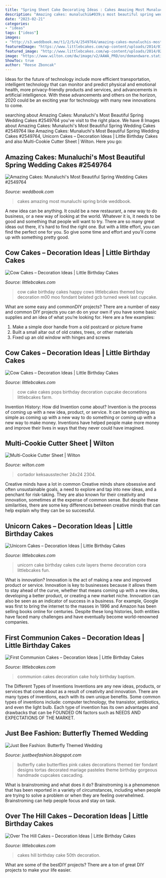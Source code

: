 ```yaml
---
title: "Spring Sheet Cake Decorating Ideas : Cakes Amazing Most Munaluchi Spring Bride Weddbook"
description: "Amazing cakes: munaluchi&#039;s most beautiful spring wedding cakes #2549764"
date: "2023-02-21"
categories:
- "ideas"
tags: ["ideas"]
images:
- "http://s3.weddbook.me/t1/2/5/4/2549764/amazing-cakes-munaluchis-most-beautiful-spring-wedding-cakes-munaluchi-bride.jpg"
featuredImage: "https://www.littlebcakes.com/wp-content/uploads/2014/01/Cow-Cake-Images.jpg"
featured_image: "http://www.littlebcakes.com/wp-content/uploads/2014/02/Over-The-Hill-Cakes.jpg"
image: "https://www.wilton.com/dw/image/v2/AAWA_PRD/on/demandware.static/-/Sites-wilton-product-master/default/dw280bdb8e/images/product/2304-0-0013/2304-0-0013-Wilton-Multi-Cookie-Cutter-Sheet-L1.jpg?sw=1440&amp;sh=750&amp;sm=fit"
ShowToc: true
author: "Reese Zboncak"
---
```



Ideas for the future of technology include more efficient transportation, intelligent technology that can monitor and predict physical and emotional health, more privacy-friendly products and services, and advancements in artificial intelligence. With these advancements and others on the horizon, 2020 could be an exciting year for technology with many new innovations to come.

	

		
searching about Amazing Cakes: Munaluchi&#039;s Most Beautiful Spring Wedding Cakes #2549764 you've visit to the right place. We have 8 Images about Amazing Cakes: Munaluchi&#039;s Most Beautiful Spring Wedding Cakes #2549764 like Amazing Cakes: Munaluchi&#039;s Most Beautiful Spring Wedding Cakes #2549764, Unicorn Cakes – Decoration Ideas | Little Birthday Cakes and also Multi-Cookie Cutter Sheet | Wilton. Here you go:
		
    
## Amazing Cakes: Munaluchi&#039;s Most Beautiful Spring Wedding Cakes #2549764

<img loading=lazy src="http://s3.weddbook.me/t1/2/5/4/2549764/amazing-cakes-munaluchis-most-beautiful-spring-wedding-cakes-munaluchi-bride.jpg" onerror="this.onerror=null;this.src='https://tse2.mm.bing.net/th?id=OIP.8RSj2A9B8OlRHp5zD6MUVQHaLH&amp;pid=15.1';" alt="Amazing Cakes: Munaluchi&#039;s Most Beautiful Spring Wedding Cakes #2549764">

_Source: weddbook.com_

>cakes amazing most munaluchi spring bride weddbook. 

	

A new idea can be anything. It could be a new restaurant, a new way to do business, or a new way of looking at the world. Whatever it is, it needs to be good and something that people will want to try. There are so many great ideas out there, it's hard to find the right one. But with a little effort, you can find the perfect one for you. So give some time and effort and you'll come up with something pretty good.

    
## Cow Cakes – Decoration Ideas | Little Birthday Cakes

<img loading=lazy src="https://www.littlebcakes.com/wp-content/uploads/2014/01/Cow-Cake-Images.jpg" onerror="this.onerror=null;this.src='https://tse4.mm.bing.net/th?id=OIP.VV2rx2fZXnAQTghthyjUpwHaJ4&amp;pid=15.1';" alt="Cow Cakes – Decoration Ideas | Little Birthday Cakes">

_Source: littlebcakes.com_

>cow cake birthday cakes happy cows littlebcakes themed boy decoration m00 moo fondant belated gcb turned week last cupcake. 

	

What are some easy and commonDIY projects?
There are a number of easy and common DIY projects you can do on your own if you have some basic supplies and an idea of what you’re looking for. Here are a few examples:
1. Make a simple door handle from a old postcard or picture frame
2. Built a small altar out of old crates, trees, or other materials
3. Fixed up an old window with hinges and screws

    
## Cow Cakes – Decoration Ideas | Little Birthday Cakes

<img loading=lazy src="http://www.littlebcakes.com/wp-content/uploads/2014/01/Cow-Cake-Pops.jpg" onerror="this.onerror=null;this.src='https://tse2.mm.bing.net/th?id=OIP.F4xy8aMBXU-WB3p_z6p7AQHaLE&amp;pid=15.1';" alt="Cow Cakes – Decoration Ideas | Little Birthday Cakes">

_Source: littlebcakes.com_

>cow cake cakes pops birthday decoration cupcake decorations littlebcakes farm. 

	

Invention History: How did Invention come about?
Invention is the process of coming up with a new idea, product, or service. It can be something as simple as coming up with a new way to do something or coming up with a new way to make money. Inventions have helped people make more money and improve their lives in ways that they never could have imagined.

    
## Multi-Cookie Cutter Sheet | Wilton

<img loading=lazy src="https://www.wilton.com/dw/image/v2/AAWA_PRD/on/demandware.static/-/Sites-wilton-product-master/default/dw280bdb8e/images/product/2304-0-0013/2304-0-0013-Wilton-Multi-Cookie-Cutter-Sheet-L1.jpg?sw=1440&amp;sh=750&amp;sm=fit" onerror="this.onerror=null;this.src='https://tse3.mm.bing.net/th?id=OIP.5R6YrF6FuiChtacJivnYUQHaHa&amp;pid=15.1';" alt="Multi-Cookie Cutter Sheet | Wilton">

_Source: wilton.com_

>cortador keksausstecher 24x24 2304. 

	

Creative minds have a lot in common
Creative minds share obsessive and often unsustainable goals, a need to explore and tap into new ideas, and a penchant for risk-taking. They are also known for their creativity and innovation, sometimes at the expense of common sense. But despite these similarities, there are some key differences between creative minds that can help explain why they can be so successful.

    
## Unicorn Cakes – Decoration Ideas | Little Birthday Cakes

<img loading=lazy src="http://www.littlebcakes.com/wp-content/uploads/2014/05/Unicorn-Birthday-Cake-768x1024.jpg" onerror="this.onerror=null;this.src='https://tse2.mm.bing.net/th?id=OIP.xy5nFYeoJLBySGY8s2klBQHaJ4&amp;pid=15.1';" alt="Unicorn Cakes – Decoration Ideas | Little Birthday Cakes">

_Source: littlebcakes.com_

>unicorn cake birthday cakes cute layers theme decoration cora littlebcakes fun. 

	

What is innovation?
Innovation is the act of making a new and improved product or service. Innovation is key to businesses because it allows them to stay ahead of the curve, whether that means coming up with a new idea, developing a better product, or creating a new market niche. Innovation can also be seen as an indicator of success in a business. For example, Google was first to bring the internet to the masses in 1996 and Amazon has been selling books online for centuries. Despite these long histories, both entities have faced many challenges and have eventually become world-renowned companies.

    
## First Communion Cakes – Decoration Ideas | Little Birthday Cakes

<img loading=lazy src="http://www.littlebcakes.com/wp-content/uploads/2014/02/First-Communion-Cakes-Pictures.jpg" onerror="this.onerror=null;this.src='https://tse2.mm.bing.net/th?id=OIP.wXGM0t8lVfhCgtJOHYSbAQHaE6&amp;pid=15.1';" alt="First Communion Cakes – Decoration Ideas | Little Birthday Cakes">

_Source: littlebcakes.com_

>communion cakes decoration cake holy birthday baptism. 

	

The Different Types of Inventions
Inventions are any new ideas, products, or services that come about as a result of creativity and innovation. There are many types of inventions, each with its own unique benefits. Some common types of inventions include: computer technology, the transistor, antibiotics, and even the light bulb. Each type of invention has its own advantages and drawbacks that can be FOUNDED ON factors such as NEEDS AND EXPECTATIONS OF THE MARKET.

    
## Just Bee Fashion: Butterfly Themed Wedding

<img loading=lazy src="http://3.bp.blogspot.com/-PB5DudBuVbU/Tyx8GdrasRI/AAAAAAAAA7o/-j4emxfi18k/s1600/butterfly-wedding-cake-5.jpg" onerror="this.onerror=null;this.src='https://tse2.mm.bing.net/th?id=OIP.sxLWzB7FU0a2zAaKP4POpQAAAA&amp;pid=15.1';" alt="Just Bee Fashion: Butterfly Themed Wedding">

_Source: justbeefashion.blogspot.com_

>butterfly cake butterflies pink cakes decorations themed tier fondant designs tortas decorated mariage pasteles theme birthday gorgeous handmade cupcakes cascading. 

	

What is brainstroming and what does it do?
Brainstroming is a phenomenon that has been reported in a variety of circumstances, including when people are trying to solve a problem or when they are feeling overwhelmed. Brainstroming can help people focus and stay on task.

    
## Over The Hill Cakes – Decoration Ideas | Little Birthday Cakes

<img loading=lazy src="http://www.littlebcakes.com/wp-content/uploads/2014/02/Over-The-Hill-Cakes.jpg" onerror="this.onerror=null;this.src='https://tse1.mm.bing.net/th?id=OIP.5kE3y0bqzJ2BnhDcF6u3fQHaHe&amp;pid=15.1';" alt="Over The Hill Cakes – Decoration Ideas | Little Birthday Cakes">

_Source: littlebcakes.com_

>cakes hill birthday cake 50th decoration. 

	

What are some of the bestDIY projects?
There are a ton of great DIY projects to make your life easier.

